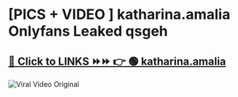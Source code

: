 
 # [PICS + VIDEO ] katharina.amalia Onlyfans Leaked qsgeh

## <h2><a href="https://clipsfans.com/katharina.amalia&ref=git">🔗 Click to LINKS ⏩⏩ 👉 🟢 katharina.amalia </a></h2>

<a href="https://clipsfans.com/katharina.amalia&ref=git" rel="nofollow" data-target="animated-image.originalLink"><img src="https://i.ibb.co.com/xMMVF88/686577567.gif" alt="Viral Video Original" style="max-width: 100%; display: inline-block;" data-target="animated-image.originalImage"></a>

